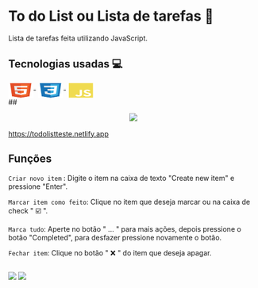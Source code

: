 # To do List ou Lista de tarefas 📖
Lista de tarefas feita utilizando JavaScript.

## Tecnologias usadas :computer:
<div style="display: inline_block">
 <img align="center" alt="Lops-HTML" height="30" width="50" src="https://raw.githubusercontent.com/devicons/devicon/master/icons/html5/html5-original.svg">-
 <img align="center" alt="Lops-CSS" height="30" width="50" src="https://raw.githubusercontent.com/devicons/devicon/master/icons/css3/css3-original.svg">-
 <img align="center" alt="Lops-Js" height="30" width="50" src="https://raw.githubusercontent.com/devicons/devicon/master/icons/javascript/javascript-plain.svg">
</div> 
##
<p align="center">
  <img src="https://github.com/TalitaLops/Desafio/blob/main/lionX%20test/img/Capturar.PNG?raw=true"
</p>
 
https://todolistteste.netlify.app

## Funções
`Criar novo item` : Digite o item na caixa de texto "Create new item" e pressione "Enter".

`Marcar item como feito`: Clique no item que deseja marcar ou na caixa de check " ☑️ ".

`Marca tudo`: Aperte no botão " ... " para mais ações, depois pressione o botão "Completed", para desfazer pressione novamente o botão.

`Fechar item`: Clique no botão " ❌ " do item que deseja apagar.

##
  <div>
  <a href = "mailto:talitalopessilva.2020@gmail.com"><img src="https://img.shields.io/badge/-Gmail-%23333?style=for-the-badge&logo=gmail&logoColor=white" target="_blank"></a>
  <a href="https://www.linkedin.com/in/talita--lopes/" target="_blank"><img src="https://img.shields.io/badge/-LinkedIn-%230077B5?style=for-the-badge&logo=linkedin&logoColor=white" target="_blank"></a> 
  </div>
